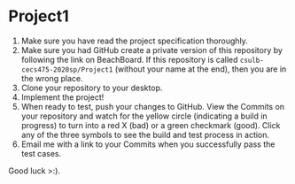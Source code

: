 # Project1
 
1. Make sure you have read the project specification thoroughly.
2. Make sure you had GitHub create a private version of this repository by following the link on BeachBoard. If this repository is called `csulb-cecs475-2020sp/Project1` (without your name at the end), then you are in the wrong place.
3. Clone your repository to your desktop.
4. Implement the project!
5. When ready to test, push your changes to GitHub. View the Commits on your repository and watch for the yellow circle (indicating a build in progress) to turn into a red X (bad) or a green checkmark (good). Click any of the three symbols to see the build and test process in action.
6. Email me with a link to your Commits when you successfully pass the test cases.

Good luck >:).
